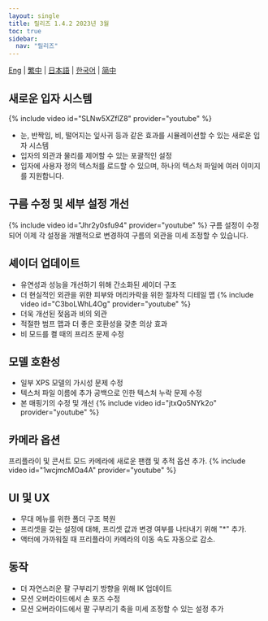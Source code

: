 ```yaml
---
layout: single
title: 릴리즈 1.4.2 2023년 3월
toc: true
sidebar:
  nav: "릴리즈"
---
```

[Eng](/kr/dancexr/releases/1.4.2) | [繁中](/tw/kr/dancexr/releases/1.4.2) | [日本語](/jp/kr/dancexr/releases/1.4.2) | [한국어](/kr/kr/dancexr/releases/1.4.2) | [简中](/zh/kr/dancexr/releases/1.4.2)


## 새로운 입자 시스템
{% include video id="SLNw5XZflZ8" provider="youtube" %}
* 눈, 반짝임, 비, 떨어지는 잎사귀 등과 같은 효과를 시뮬레이션할 수 있는 새로운 입자 시스템
* 입자의 외관과 물리를 제어할 수 있는 포괄적인 설정
* 입자에 사용자 정의 텍스처를 로드할 수 있으며, 하나의 텍스처 파일에 여러 이미지를 지원합니다.

## 구름 수정 및 세부 설정 개선
{% include video id="Jhr2y0sfu94" provider="youtube" %}
구름 설정이 수정되어 이제 각 설정을 개별적으로 변경하여 구름의 외관을 미세 조정할 수 있습니다.

## 셰이더 업데이트
* 유연성과 성능을 개선하기 위해 간소화된 셰이더 구조
* 더 현실적인 외관을 위한 피부와 머리카락을 위한 절차적 디테일 맵
{% include video id="C3boLWhL4Og" provider="youtube" %}
* 더욱 개선된 젖음과 비의 외관
* 적절한 범프 맵과 더 좋은 호환성을 갖춘 의상 효과
* 비 모드를 켤 때의 프리즈 문제 수정

## 모델 호환성
* 일부 XPS 모델의 가시성 문제 수정
* 텍스처 파일 이름에 추가 공백으로 인한 텍스처 누락 문제 수정
* 본 매핑기의 수정 및 개선
{% include video id="jtxQo5NYk2o" provider="youtube" %}

## 카메라 옵션
프리플라이 및 콘서트 모드 카메라에 새로운 팬캠 및 추적 옵션 추가.
{% include video id="1wcjmcMOa4A" provider="youtube" %}

## UI 및 UX
* 무대 메뉴를 위한 폴더 구조 복원
* 프리셋을 갖는 설정에 대해, 프리셋 값과 변경 여부를 나타내기 위해 "*" 추가.
* 액터에 가까워질 때 프리플라이 카메라의 이동 속도 자동으로 감소.

## 동작
* 더 자연스러운 팔 구부리기 방향을 위해 IK 업데이트
* 모션 오버라이드에서 손 포즈 수정
* 모션 오버라이드에서 팔 구부리기 축을 미세 조정할 수 있는 설정 추가